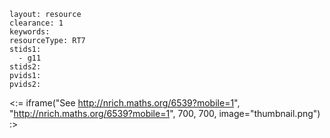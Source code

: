 ````
layout: resource
clearance: 1
keywords:
resourceType: RT7
stids1: 
  - g11
stids2:
pvids1:
pvids2:

````

<:= iframe("See http://nrich.maths.org/6539?mobile=1", "http://nrich.maths.org/6539?mobile=1", 700, 700, image="thumbnail.png") :>